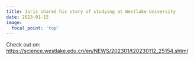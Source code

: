 ```yaml
---
title: Joris shared his story of studying at Westlake University
date: 2023-01-15
image:
  focal_point: 'top'
---
```


Check out on: https://science.westlake.edu.cn/en/NEWS/202301/t20230112_25154.shtml